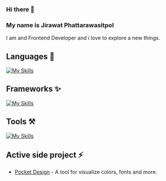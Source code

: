### Hi there 👋

### My name is Jirawat Phattarawasitpol

I am and Frontend Developer and i love to explore a new things.

## Languages 💬
[![My Skills](https://skillicons.dev/icons?i=js,html,css,js,ts)](https://skillicons.dev)

## Frameworks ✨
[![My Skills](https://skillicons.dev/icons?i=svelte,react,next)](https://skillicons.dev)

## Tools ⚒️
[![My Skills](https://skillicons.dev/icons?i=tailwind,vite,vscode,pnpm,figma,vercel,postman)](https://skillicons.dev)

## Active side project ⚡️
- [Pocket Design](https://pocket-design.vercel.app/) - A tool for visualize colors, fonts and more.
